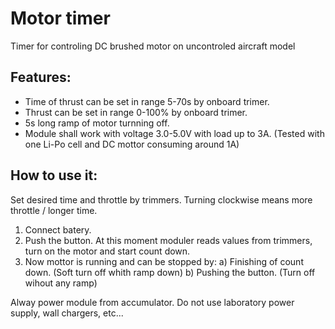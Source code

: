 # Motor timer
Timer for controling DC brushed motor on uncontroled aircraft model

## Features:
* Time of thrust can be set in range 5-70s by onboard trimer.
* Thrust can be set in range 0-100% by onboard trimer.
* 5s long ramp of motor turnning off.
* Module shall work with voltage 3.0-5.0V with load up to 3A. (Tested with one Li-Po cell and DC mottor consuming around 1A)

## How to use it:
Set desired time and throttle by trimmers. Turning clockwise means more throttle / longer time.
1) Connect batery.
2) Push the button. At this moment moduler reads values from trimmers, turn on the motor and start count down.
3) Now mottor is running and can be stopped by:
 a) Finishing of count down. (Soft turn off whith ramp down)
 b) Pushing the button. (Turn off wihout any ramp)

Alway power module from accumulator. Do not use laboratory power supply, wall chargers, etc...
